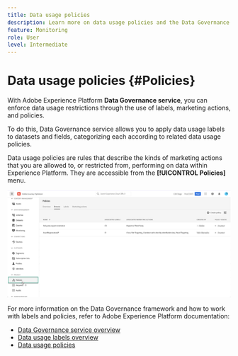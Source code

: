 ```yaml
---
title: Data usage policies
description: Learn more on data usage policies and the Data Governance service.
feature: Monitoring
role: User
level: Intermediate
---
```

# Data usage policies {#Policies}

With Adobe Experience Platform **Data Governance service**, you can enforce data usage restrictions through the use of labels, marketing actions, and policies.

To do this, Data Governance service allows you to apply data usage labels to datasets and fields, categorizing each according to related data usage policies.

Data usage policies are rules that describe the kinds of marketing actions that you are allowed to, or restricted from, performing on data within Experience Platform. They are accessible from the **[!UICONTROL Policies]** menu.

![](assets/policies.png)

For more information on the Data Governance framework and how to work with labels and policies, refer to Adobe Experience Platform documentation:

* [Data Governance service overview](https://experienceleague.adobe.com/docs/experience-platform/data-governance/home.html)
* [Data usage labels overview](https://experienceleague.adobe.com/docs/experience-platform/data-governance/labels/overview.html?lang=en)
* [Data usage policies](https://experienceleague.adobe.com/docs/experience-platform/data-governance/policies/overview.html)
